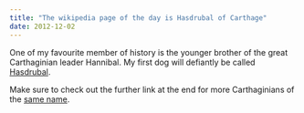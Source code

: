 ```yaml
---
title: "The wikipedia page of the day is Hasdrubal of Carthage"
date: 2012-12-02
---
```


One of my favourite member of history is the younger brother of the great
Carthaginian leader Hannibal. My first dog will defiantly be called
[Hasdrubal]( https://en.wikipedia.org/wiki/Hasdrubal_(Barcid)).

Make sure to check out the further link at the end for more Carthaginians of the 
[same name](https://en.wikipedia.org/wiki/Hasdrubal).
